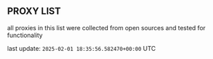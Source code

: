 ## PROXY LIST

all proxies in this list were collected from open sources and tested for functionality

last update: `2025-02-01 18:35:56.582470+00:00` UTC